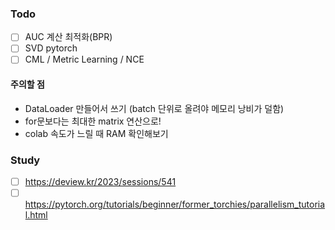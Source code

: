 ### Todo

- [ ] AUC 계산 최적화(BPR)
- [ ] SVD pytorch
- [ ] CML / Metric Learning / NCE

#### 주의할 점
 + DataLoader 만들어서 쓰기 (batch 단위로 올려야 메모리 낭비가 덜함)
 + for문보다는 최대한 matrix 연산으로!
 + colab 속도가 느릴 때 RAM 확인해보기
   
### Study
- [ ] https://deview.kr/2023/sessions/541
- [ ] https://pytorch.org/tutorials/beginner/former_torchies/parallelism_tutorial.html
